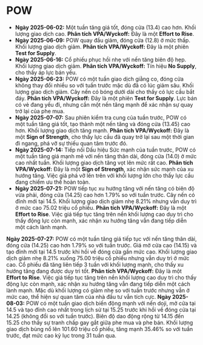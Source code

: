 # POW

- **Ngày 2025-06-02:** Một tuần tăng giá tốt, đóng cửa (13.4) cao hơn. Khối lượng giao dịch cao. **Phân tích VPA/Wyckoff:** Đây là một **Effort to Rise**.
- **Ngày 2025-06-09:** POW quay đầu giảm, đóng cửa (12.8) ở mức thấp. Khối lượng giao dịch giảm. **Phân tích VPA/Wyckoff:** Đây là một phiên **Test for Supply**.
- **Ngày 2025-06-16:** Cổ phiếu phục hồi nhẹ với nến tăng biên độ hẹp. Khối lượng giao dịch giảm. **Phân tích VPA/Wyckoff:** Tín hiệu **No Supply**, cho thấy áp lực bán yếu.
- **Ngày 2025-06-23:** POW có một tuần giao dịch giằng co, đóng cửa không thay đổi nhiều so với tuần trước mặc dù đã có lúc giảm sâu. Khối lượng giao dịch giảm. Cây nến có bóng dưới dài cho thấy có lực cầu bắt đáy. **Phân tích VPA/Wyckoff:** Đây là một phiên **Test for Supply**. Lực bán có vẻ đang yếu đi, nhưng cần một nến tăng mạnh để xác nhận sự quay trở lại của phe mua.
- **Ngày 2025-07-07:** Sau phiên kiểm tra cung của tuần trước, POW có một tuần tăng giá tốt, tạo thành một nến tăng và đóng cửa (13.45) cao hơn. Khối lượng giao dịch tăng mạnh. **Phân tích VPA/Wyckoff:** Đây là một **Sign of Strength**, cho thấy lực cầu đã quay trở lại sau một thời gian đi ngang, phá vỡ sự thiếu quan tâm trước đó.
- **Ngày 2025-07-14:** Tiếp nối Dấu hiệu Sức mạnh của tuần trước, POW có một tuần tăng giá mạnh mẽ với nến tăng thân dài, đóng cửa (14.0) ở mức cao nhất tuần. Khối lượng giao dịch tăng vọt lên mức rất cao. **Phân tích VPA/Wyckoff:** Đây là một **Sign of Strength**, xác nhận sức mạnh của xu hướng tăng. Việc giá phá vỡ lên trên với khối lượng lớn cho thấy lực cầu đang chiếm ưu thế hoàn toàn.
- **Ngày 2025-07-21:** POW tiếp tục xu hướng tăng với nến tăng có biên độ vừa phải, đóng cửa (14.25) cao hơn 1.79% so với tuần trước. Cây nến có đỉnh mới tại 14.5. Khối lượng giao dịch giảm nhẹ 8.21% nhưng vẫn duy trì ở mức cao 75.02 triệu cổ phiếu. **Phân tích VPA/Wyckoff:** Đây là một **Effort to Rise**. Việc giá tiếp tục tăng trên nền khối lượng cao duy trì cho thấy động lực còn mạnh, xác nhận xu hướng tăng vẫn đang tiếp diễn một cách lành mạnh.


**Ngày 2025-07-27:** POW có một tuần tăng giá tiếp tục với nến tăng thân dài, đóng cửa (14.25) cao hơn 1.79% so với tuần trước. Giá mở cửa cao (14.15) và tạo đỉnh mới tại 14.5 trước khi hồi về đóng cửa gần mức cao. Khối lượng giao dịch giảm nhẹ 8.21% xuống 75.00 triệu cổ phiếu nhưng vẫn duy trì ở mức cao. Cổ phiếu đã tăng liên tiếp 3 tuần với khối lượng mạnh, cho thấy xu hướng tăng đang được duy trì tốt. **Phân tích VPA/Wyckoff:** Đây là một **Effort to Rise**. Việc giá tiếp tục tăng trên nền khối lượng cao duy trì cho thấy động lực còn mạnh, xác nhận xu hướng tăng vẫn đang tiếp diễn một cách lành mạnh. Mặc dù khối lượng có giảm nhẹ so với tuần trước nhưng vẫn ở mức cao, thể hiện sự quan tâm của nhà đầu tư vẫn tích cực.
**Ngày 2025-08-03:** POW có một tuần giao dịch biến động mạnh với nến doji, mở cửa tại 14.5 và tạo đỉnh cao nhất trong lịch sử tại 15.25 trước khi hồi về đóng cửa tại 14.25 (không đổi so với tuần trước). Biên độ dao động rộng từ 14.15 đến 15.25 cho thấy sự tranh chấp gay gắt giữa phe mua và phe bán. Khối lượng giao dịch bùng nổ lên 101.60 triệu cổ phiếu, tăng mạnh 35.46% so với tuần trước, đạt mức cao kỷ lục trong 31 tuần qua.
